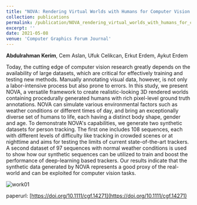 ```yaml
---
title: "NOVA: Rendering Virtual Worlds with Humans for Computer Vision Tasks"
collection: publications
permalink: /publication/NOVA_rendering_virtual_worlds_with_humans_for_computer_vision_tasks_CGF_2021
excerpt: ''
date: 2021-05-08
venue: 'Computer Graphics Forum Journal'
---
```

**Abdulrahman Kerim**, Cem Aslan, Ufuk Celikcan, Erkut Erdem, Aykut Erdem

<p align= "justify">

Today, the cutting edge of computer vision research greatly depends on the availability of large datasets, which are critical
for effectively training and testing new methods. Manually annotating visual data, however, is not only a labor-intensive process
but also prone to errors. In this study, we present NOVA, a versatile framework to create realistic-looking 3D rendered worlds
containing procedurally generated humans with rich pixel-level ground truth annotations. NOVA can simulate various environmental
factors such as weather conditions or different times of day, and bring an exceptionally diverse set of humans to life, each having
a distinct body shape, gender and age. To demonstrate NOVA's capabilities, we generate two synthetic datasets for person tracking.
The first one includes 108 sequences, each with different levels of difficulty like tracking in crowded scenes or at nighttime and
aims for testing the limits of current state-of-the-art trackers. A second dataset of 97 sequences with normal weather conditions
is used to show how our synthetic sequences can be utilized to train and boost the performance of deep-learning based trackers. Our
results indicate that the synthetic data generated by NOVA represents a good proxy of the real-world and can be exploited for computer 
vision tasks.
</p>

![work01](https://github.com/A-Kerim/me/blob/2ca9562dce2b65e21d192c42b1a5240ec5a42c1b/images/papers/NOVA.png?raw=true)

paperurl: [https://doi.org/10.1111/cgf.14271](https://doi.org/10.1111/cgf.14271)
